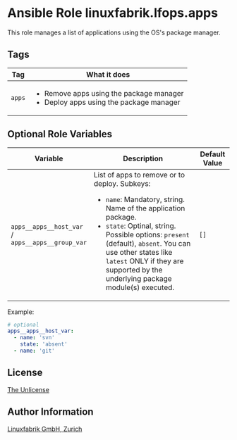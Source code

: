 # Ansible Role linuxfabrik.lfops.apps

This role manages a list of applications using the OS's package manager.


## Tags

| Tag           | What it does                                 |
| ---           | ------------                                 |
| `apps` | <ul><li>Remove apps using the package manager</li><li>Deploy apps using the package manager</li></ul> |


## Optional Role Variables

| Variable | Description | Default Value |
| -------- | ----------- | ------------- |
| `apps__apps__host_var` /<br> `apps__apps__group_var` | List of apps to remove or to deploy. Subkeys:<ul><li>`name`: Mandatory, string. Name of the application package.</li><li>`state`: Optinal, string. Possible options: `present` (default), `absent`. You can use other states like `latest` ONLY if they are supported by the underlying package module(s) executed.</ul> | `[]` |

Example:
```yaml
# optional
apps__apps__host_var:
  - name: 'svn'
    state: 'absent'
  - name: 'git'
```


## License

[The Unlicense](https://unlicense.org/)


## Author Information

[Linuxfabrik GmbH, Zurich](https://www.linuxfabrik.ch)
